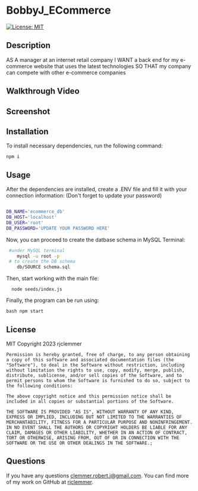 # BobbyJ_ECommerce

  [![License: MIT](https://img.shields.io/badge/License-MIT-yellow.svg)](https://opensource.org/licenses/MIT)

  ## Description
  AS A manager at an internet retail company
  I WANT a back end for my e-commerce website that uses the latest technologies
  SO THAT my company can compete with other e-commerce companies
  
  ## Walkthrough Video
 
  ## Screenshot


  ## Installation
  To install necessary dependencies, run the following command:

  ` npm i `

  ## Usage
After the dependencies are installed, create a .ENV file and fill it with your connection information: (Don't forget to update your password)

```bash

DB_NAME='ecommerce_db'
DB_HOST='localhost'
DB_USER='root'
DB_PASSWORD='UPDATE YOUR PASSWORD HERE'

```
Now, you can proceed to create the datbase schema in MySQL Terminal:

```bash
 #under MySQL terminal
    mysql -u root -p
 # to create the DB schema
    db/SOURCE schema.sql
```

Then, start working with the main file:

```
  node seeds/index.js
```
Finally, the program can be run using:

``bash
  npm start
``

## License
  MIT
  Copyright 2023 rjclemmer

    Permission is hereby granted, free of charge, to any person obtaining a copy of this software and associated documentation files (the "Software"), to deal in the Software without restriction, including without limitation the rights to use, copy, modify, merge, publish, distribute, sublicense, and/or sell copies of the Software, and to permit persons to whom the Software is furnished to do so, subject to the following conditions:
    
    The above copyright notice and this permission notice shall be included in all copies or substantial portions of the Software.
    
    THE SOFTWARE IS PROVIDED "AS IS", WITHOUT WARRANTY OF ANY KIND, EXPRESS OR IMPLIED, INCLUDING BUT NOT LIMITED TO THE WARRANTIES OF MERCHANTABILITY, FITNESS FOR A PARTICULAR PURPOSE AND NONINFRINGEMENT. IN NO EVENT SHALL THE AUTHORS OR COPYRIGHT HOLDERS BE LIABLE FOR ANY CLAIM, DAMAGES OR OTHER LIABILITY, WHETHER IN AN ACTION OF CONTRACT, TORT OR OTHERWISE, ARISING FROM, OUT OF OR IN CONNECTION WITH THE SOFTWARE OR THE USE OR OTHER DEALINGS IN THE SOFTWARE.;

  

  ## Questions
  If you have any questions clemmer.robert.j@gmail.com. You can find more of my work on GitHub at [rjclemmer](https://github.com/rjclemmer).


  